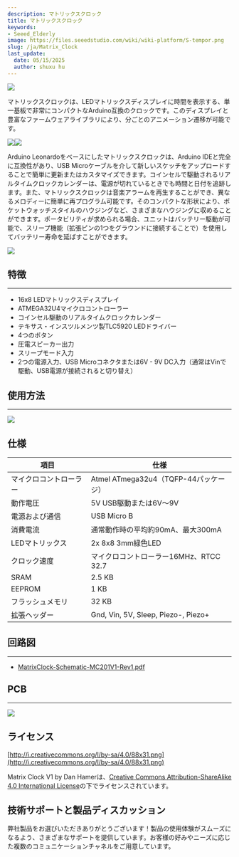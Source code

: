 ```yaml
---
description: マトリックスクロック
title: マトリックスクロック
keywords:
- Seeed_Elderly
image: https://files.seeedstudio.com/wiki/wiki-platform/S-tempor.png
slug: /ja/Matrix_Clock
last_update:
  date: 05/15/2025
  author: shuxu hu
---
```



![](https://files.seeedstudio.com/wiki/Matrix_Clock/img/MatrixClock-ProductImagePlain.jpg)

マトリックスクロックは、LEDマトリックスディスプレイに時間を表示する、単一基板で非常にコンパクトなArduino互換のクロックです。このディスプレイと豊富なファームウェアライブラリにより、分ごとのアニメーション遷移が可能です。

![](https://files.seeedstudio.com/wiki/Matrix_Clock/img/MatrixClockRear.jpg)![](https://files.seeedstudio.com/wiki/Matrix_Clock/img/MC-Buttons.jpg)

Arduino Leonardoをベースにしたマトリックスクロックは、Arduino IDEと完全に互換性があり、USB Microケーブルを介して新しいスケッチをアップロードすることで簡単に更新またはカスタマイズできます。コインセルで駆動されるリアルタイムクロックカレンダーは、電源が切れているときでも時間と日付を追跡します。また、マトリックスクロックは音楽アラームを再生することができ、異なるメロディーに簡単に再プログラム可能です。そのコンパクトな形状により、ポケットウォッチスタイルのハウジングなど、さまざまなハウジングに収めることができます。ポータビリティが求められる場合、ユニットはバッテリー駆動が可能で、スリープ機能（拡張ピンの1つをグラウンドに接続することで）を使用してバッテリー寿命を延ばすことができます。

[![](https://files.seeedstudio.com/wiki/Seeed-WiKi/docs/images/300px-Get_One_Now_Banner-ragular.png)](https://www.seeedstudio.com/Matrix-Clock-p-1824.html)

## 特徴
---
* 16x8 LEDマトリックスディスプレイ
* ATMEGA32U4マイクロコントローラー
* コインセル駆動のリアルタイムクロックカレンダー
* テキサス・インスツルメンツ製TLC5920 LEDドライバー
* 4つのボタン
* 圧電スピーカー出力
* スリープモード入力
* 2つの電源入力、USB Microコネクタまたは6V - 9V DC入力（通常はVinで駆動、USB電源が接続されると切り替え）

## 使用方法
---

![](https://files.seeedstudio.com/wiki/Matrix_Clock/img/MC-Mode.jpg)

## 仕様

| 項目 | 仕様 |
|---|---|
| マイクロコントローラー | Atmel ATmega32u4（TQFP-44パッケージ） |
| 動作電圧 | 5V USB駆動または6V～9V |
| 電源および通信 | USB Micro B |
| 消費電流 | 通常動作時の平均約90mA、最大300mA |
| LEDマトリックス | 2x 8x8 3mm緑色LED |
| クロック速度 | マイクロコントローラー16MHz、RTCC 32.7 |
| SRAM | 2.5 KB |
| EEPROM | 1 KB |
| フラッシュメモリ | 32 KB |
| 拡張ヘッダー | Gnd, Vin, 5V, Sleep, Piezo-, Piezo+ |

## 回路図
---
- [MatrixClock-Schematic-MC201V1-Rev1.pdf](https://wiki.seeedstudio.com/ja/images/c/c3/MatrixClock-Schematic-MC201V1-Rev1.pdf)

## PCB
---
![](https://files.seeedstudio.com/wiki/Matrix_Clock/img/MatrixClock-PCB.jpg)

## ライセンス

[http://i.creativecommons.org/l/by-sa/4.0/88x31.png](http://i.creativecommons.org/l/by-sa/4.0/88x31.png)

Matrix Clock V1 by Dan Hamerは、[Creative Commons Attribution-ShareAlike 4.0 International License](http://creativecommons.org/licenses/by-sa/4.0/deed.en_US)の下でライセンスされています。

## 技術サポートと製品ディスカッション

弊社製品をお選びいただきありがとうございます！製品の使用体験がスムーズになるよう、さまざまなサポートを提供しています。お客様の好みやニーズに応じた複数のコミュニケーションチャネルをご用意しています。

<div class="button_tech_support_container">
<a href="https://forum.seeedstudio.com/" class="button_forum"></a> 
<a href="https://www.seeedstudio.com/contacts" class="button_email"></a>
</div>

<div class="button_tech_support_container">
<a href="https://discord.gg/eWkprNDMU7" class="button_discord"></a> 
<a href="https://github.com/Seeed-Studio/wiki-documents/discussions/69" class="button_discussion"></a>
</div>